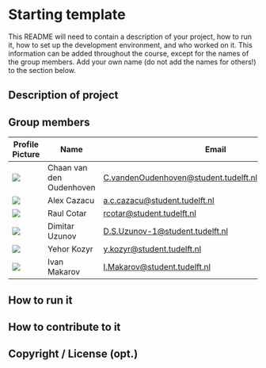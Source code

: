 # Starting template

This README will need to contain a description of your project, how to run it, how to set up the development environment, and who worked on it.
This information can be added throughout the course, except for the names of the group members.
Add your own name (do not add the names for others!) to the section below.

## Description of project

## Group members

| Profile Picture                                                                                               | Name | Email |
|---------------------------------------------------------------------------------------------------------------|---|---|
| ![](https://eu.ui-avatars.com/api/?name=CVDO&length=4&size=50&color=DDD&background=777&font-size=0.400)       | Chaan van den Oudenhoven | 	C.vandenOudenhoven@student.tudelft.nl@student.tudelft.nl |
| ![](https://eu.ui-avatars.com/api/?name=ACC&length=4&size=100&color=FFFFF&background=ff8c00&font-size=0.400)  | Alex Cazacu | a.c.cazacu@student.tudelft.nl |
| ![](https://eu.ui-avatars.com/api/?name=RC&length=4&size=100&color=FFFFF&background=008080&font-size=0.400)    | Raul Cotar | rcotar@student.tudelft.nl |
| ![](https://eu.ui-avatars.com/api/?name=DSU&length=4&size=100&color=FFFFF&background=008000&font-size=0.400)  | Dimitar Uzunov | D.S.Uzunov-1@student.tudelft.nl |
| ![](https://eu.ui-avatars.com/api/?name=YK&length=4&size=100&color=FFFFF&background=008000&font-size=0.400)   | Yehor Kozyr | y.kozyr@student.tudelft.nl |
| ![](https://eu.ui-avatars.com/api/?name=Ivan&length=4&size=100&color=FFFFF&background=008000&font-size=0.400) | Ivan Makarov | I.Makarov@student.tudelft.nl |
<!-- Instructions (remove once assignment has been completed -->
<!-- - Add (only!) your own name to the table above (use Markdown formatting) -->
<!-- - Mention your *student* email address -->
<!-- - Preferably add a recognizable photo, otherwise add your GitLab photo -->
<!-- - (please make sure the photos have the same size) --> 

## How to run it

## How to contribute to it

## Copyright / License (opt.)
